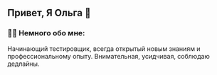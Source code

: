## Привет, Я Ольга 👋 

### 🙋‍♀️ Немного обо мне:

Начинающий тестировщик, всегда открытый новым знаниям и профессиональному опыту. Внимательная, усидчивая, соблюдаю дедлайны.



<!--
**OlgaVi-QA/OlgaVi-QA** is a ✨ _special_ ✨ repository because its `README.md` (this file) appears on your GitHub profile.

Here are some ideas to get you started:

- 🔭 I’m currently working on ...
- 🌱 I’m currently learning ...
- 👯 I’m looking to collaborate on ...
- 🤔 I’m looking for help with ...
- 💬 Ask me about ...
- 📫 How to reach me: ...
- 😄 Pronouns: ...
- ⚡ Fun fact: ...
-->
